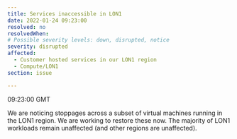 ```yaml
---
title: Services inaccessible in LON1
date: 2022-01-24 09:23:00
resolved: no
resolvedWhen: 
# Possible severity levels: down, disrupted, notice
severity: disrupted
affected:
  - Customer hosted services in our LON1 region
  - Compute/LON1
section: issue

---
```


09:23:00 GMT

We are noticing stoppages across a subset of virtual machines running in the LON1 region. We are working to restore these now. The majority of LON1 workloads remain unaffected (and other regions are unaffected).
